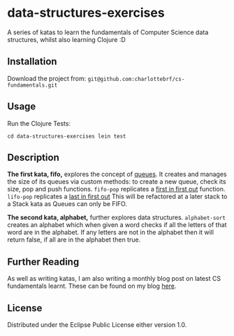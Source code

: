 # data-structures-exercises

A series of katas to learn the fundamentals of Computer Science data structures, whilst also learning Clojure :D 

## Installation

Download the project from:
`git@github.com:charlottebrf/cs-fundamentals.git`

## Usage
Run the Clojure Tests:

`cd data-structures-exercises
lein test`

## Description
**The first kata, fifo,** explores the concept of [queues](https://en.wikipedia.org/wiki/Queue_(abstract_data_type)). It creates and manages the size of its queues via custom methods: to create a new queue, check its size, pop and push functions. 
`fifo-pop` replicates a [first in first out](https://en.wikipedia.org/wiki/FIFO_(computing_and_electronics)) function.
`lifo-pop` replicates a [last in first out](https://techterms.com/definition/filo)  This will be refactored at a later stack to a Stack kata as Queues can only be FIFO. 

**The second kata, alphabet,** further explores data structures.
`alphabet-sort` creates an alphabet which when given a word checks if all the letters of that word are in the alphabet. If any letters are not in the alphabet then it will return false, if all are in the alphabet then true. 

## Further Reading
As well as writing katas, I am also writing a monthly blog post on latest CS fundamentals learnt. These can be found on my blog [here](https://medium.com/@charlottebrf).

## License
Distributed under the Eclipse Public License either version 1.0.
